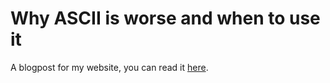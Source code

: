 # Why ASCII is worse and when to use it

A blogpost for my website, you can read it [here](https://ha.nnes.dev/blog/why-ascii-is-worse/).
